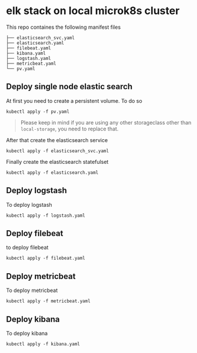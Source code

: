 # elk stack on local microk8s cluster
This repo containes the following manifest files 
```
├── elasticsearch_svc.yaml
├── elasticsearch.yaml
├── filebeat.yaml
├── kibana.yaml
├── logstash.yaml
├── metricbeat.yaml
└── pv.yaml

```
## Deploy single node elastic search

At first you need to create a persistent volume. To do so 

```
kubectl apply -f pv.yaml
```
> Please keep in mind if you are using any other storageclass other than `local-storage`, you need to replace that. 

After that create the elasticsearch service 

```
kubectl apply -f elasticsearch_svc.yaml
```
Finally create the elasticsearch statefulset

```
kubectl apply -f elasticsearch.yaml
```
## Deploy logstash

To deploy logstash

```
kubectl apply -f logstash.yaml
```
## Deploy filebeat

to deploy filebeat 

```
kubectl apply -f filebeat.yaml
```
## Deploy metricbeat

To deploy metricbeat
```
kubectl apply -f metricbeat.yaml
```
## Deploy kibana

To deploy kibana
```
kubectl apply -f kibana.yaml
```

